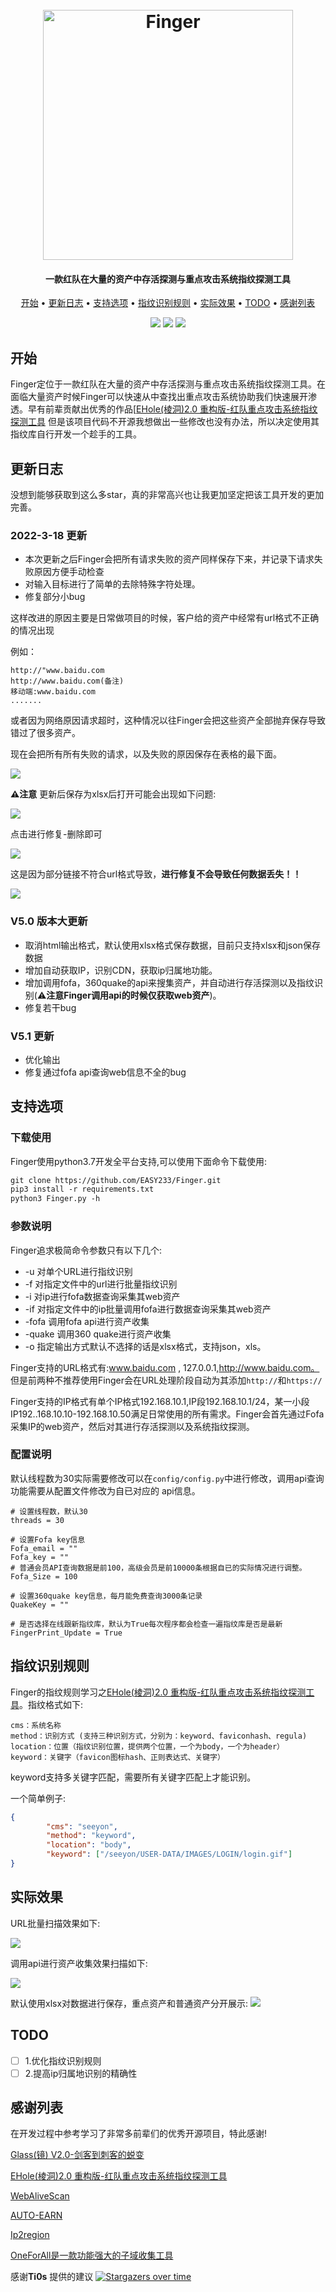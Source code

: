 <h1 align="center">
  <br>
  <img src="http://picbed.easy233.top//imgQQ%E6%88%AA%E5%9B%BE20210603085018.png" width="400px" alt="Finger">
</h1>

<h4 align="center">一款红队在大量的资产中存活探测与重点攻击系统指纹探测工具</h4>

<p align="center">
  <a href="#开始">开始</a> •
  <a href="#更新日志">更新日志</a> •
  <a href="#支持选项">支持选项</a> •
  <a href="#指纹识别规则">指纹识别规则</a> •
  <a href="#实际效果">实际效果</a> •
  <a href="#todo">TODO</a> •
  <a href="#感谢列表">感谢列表</a>
</p>
<p align="center">
    <img src="https://img.shields.io/badge/Author-EASY-da282a">
    <img src="https://img.shields.io/badge/Language-python3.7-da282a"></a>
    <img src="https://img.shields.io/badge/Version-V5.0-da282a">
</p>





## 开始

Finger定位于一款红队在大量的资产中存活探测与重点攻击系统指纹探测工具。在面临大量资产时候Finger可以快速从中查找出重点攻击系统协助我们快速展开渗透。早有前辈贡献出优秀的作品[[EHole(棱洞)2.0 重构版-红队重点攻击系统指纹探测工具](https://github.com/EdgeSecurityTeam/EHole) 但是该项目代码不开源我想做出一些修改也没有办法，所以决定使用其指纹库自行开发一个趁手的工具。

## 更新日志

没想到能够获取到这么多star，真的非常高兴也让我更加坚定把该工具开发的更加完善。

###  2022-3-18 更新

- 本次更新之后Finger会把所有请求失败的资产同样保存下来，并记录下请求失败原因方便手动检查
- 对输入目标进行了简单的去除特殊字符处理。
- 修复部分小bug

这样改进的原因主要是日常做项目的时候，客户给的资产中经常有url格式不正确的情况出现

例如：

```
http://"www.baidu.com
http://www.baidu.com(备注)
移动端:www.baidu.com
.......
```

或者因为网络原因请求超时，这种情况以往Finger会把这些资产全部抛弃保存导致错过了很多资产。

现在会把所有所有失败的请求，以及失败的原因保存在表格的最下面。

![](./img/5.png)

**⚠️注意**
更新后保存为xlsx后打开可能会出现如下问题:

![](./img/8.png)

点击进行修复-删除即可

![](./img/6.png)

这是因为部分链接不符合url格式导致，**进行修复不会导致任何数据丢失！！**

![](./img/7.png)

### V5.0 版本大更新

- 取消html输出格式，默认使用xlsx格式保存数据，目前只支持xlsx和json保存数据
- 增加自动获取IP，识别CDN，获取ip归属地功能。
- 增加调用fofa，360quake的api来搜集资产，并自动进行存活探测以及指纹识别(⚠️**注意Finger调用api的时候仅获取web资产**)。
- 修复若干bug

### V5.1 更新

- 优化输出
- 修复通过fofa api查询web信息不全的bug

## 支持选项

### 下载使用

Finger使用python3.7开发全平台支持,可以使用下面命令下载使用:

```html
git clone https://github.com/EASY233/Finger.git
pip3 install -r requirements.txt
python3 Finger.py -h
```

### 参数说明

Finger追求极简命令参数只有以下几个:

- -u  对单个URL进行指纹识别
- -f   对指定文件中的url进行批量指纹识别
- -i    对ip进行fofa数据查询采集其web资产
- -if   对指定文件中的ip批量调用fofa进行数据查询采集其web资产
- -fofa 调用fofa api进行资产收集
- -quake 调用360 quake进行资产收集
- -o  指定输出方式默认不选择的话是xlsx格式，支持json，xls。

Finger支持的URL格式有:www.baidu.com , 127.0.0.1,http://www.baidu.com。 但是前两种不推荐使用Finger会在URL处理阶段自动为其添加``http://``和``https://``

Finger支持的IP格式有单个IP格式192.168.10.1,IP段192.168.10.1/24，某一小段IP192..168.10.10-192.168.10.50满足日常使用的所有需求。Finger会首先通过Fofa采集IP的web资产，然后对其进行存活探测以及系统指纹探测。

### 配置说明

默认线程数为30实际需要修改可以在`config/config.py`中进行修改，调用api查询功能需要从配置文件修改为自已对应的 api信息。

```
# 设置线程数，默认30
threads = 30

# 设置Fofa key信息
Fofa_email = ""
Fofa_key = ""
# 普通会员API查询数据是前100，高级会员是前10000条根据自已的实际情况进行调整。
Fofa_Size = 100

# 设置360quake key信息，每月能免费查询3000条记录
QuakeKey = ""

# 是否选择在线跟新指纹库，默认为True每次程序都会检查一遍指纹库是否是最新
FingerPrint_Update = True
```

## 指纹识别规则

Finger的指纹规则学习之[EHole(棱洞)2.0 重构版-红队重点攻击系统指纹探测工具](https://github.com/EdgeSecurityTeam/EHole)。指纹格式如下:

```
cms：系统名称
method：识别方式 (支持三种识别方式，分别为：keyword、faviconhash、regula)
location：位置（指纹识别位置，提供两个位置，一个为body，一个为header）
keyword：关键字（favicon图标hash、正则表达式、关键字）
```

keyword支持多关键字匹配，需要所有关键字匹配上才能识别。

一个简单例子:

```json
{
		"cms": "seeyon",
		"method": "keyword",
		"location": "body",
		"keyword": ["/seeyon/USER-DATA/IMAGES/LOGIN/login.gif"]
}
```

## 实际效果

URL批量扫描效果如下:

![](./img/1.png)

调用api进行资产收集效果扫描如下:

![](./img/imgimage-20210915171346477.png)

默认使用xlsx对数据进行保存，重点资产和普通资产分开展示:
![](./img/imgimage-20210915171612756.png)

## TODO

- [ ] 1.优化指纹识别规则
- [ ] 2.提高ip归属地识别的精确性

## 感谢列表
在开发过程中参考学习了非常多前辈们的优秀开源项目，特此感谢!

[Glass(镜) V2.0-剑客到刺客的蜕变](https://github.com/s7ckTeam/Glass)

[EHole(棱洞)2.0 重构版-红队重点攻击系统指纹探测工具](https://github.com/EdgeSecurityTeam/EHole)

[WebAliveScan](https://github.com/broken5/WebAliveScan)

[AUTO-EARN](https://github.com/Echocipher/AUTO-EARN)

[Ip2region](https://github.com/lionsoul2014/ip2region)

[OneForAll是一款功能强大的子域收集工具](https://github.com/shmilylty/OneForAll)

感谢**Ti0s** 提供的建议
[![Stargazers over time](https://starchart.cc/EASY233/Finger.svg)](https://starchart.cc/EASY233/Finger)

